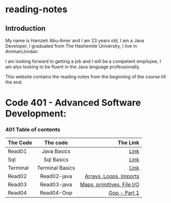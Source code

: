 # reading-notes


## Introduction
My name is Hamzeh Abu-Amer and I am 23 years old, I am a Java Developer, I graduated from  The Hashemite University, I live in Amman/Jordan.


I am looking forward to getting a job and I will be a competent employee, I am also looking to be fluent in the Java language professionally.

This website contains the reading notes from the beginning of the course till the end.


# Code 401 - Advanced Software Development:
 
### 401 Table of contents

| The Code	 |    The code     |                                   The Link |
|:----------|:---------------:|-------------------------------------------:|
| Read01    |   Java Basics   |                      [Link](401-read01.md) |
| Sql       |   Sql Basics    |                             [Link](Sql.md) |
| Terminal  | Terminal Basics |                         [Link](Terminl.md) |
| Read02    |   Read02-java   |      [ Arrays, Loops, Imports ](Read02.md) |
| Read03    |   Read03-java   | [  Maps, primitives, File I/O ](Read03.md) |
| Read04    |   Read04-Oop    |               [  Oop - Part 1 ](Read04.md) |